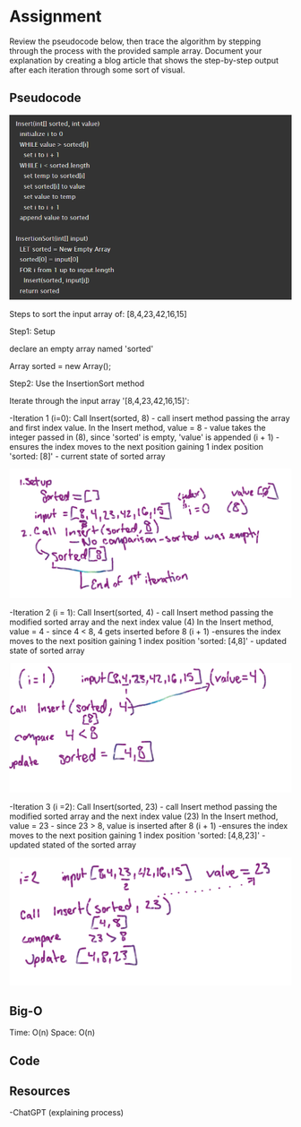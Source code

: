 # Assignment

Review the pseudocode below, then trace the algorithm by stepping through the process with the provided sample array. Document your explanation by creating a blog article that shows the step-by-step output after each iteration through some sort of visual.

## Pseudocode

![Pseudocode](blogimages/insertionsortblogpseudocode.png)

Steps to sort the input array of: [8,4,23,42,16,15]


Step1: Setup

declare an empty array named 'sorted'

Array<Integer> sorted = new Array<Interger>();

Step2: Use the InsertionSort method

Iterate through the input array '[8,4,23,42,16,15]':

-Iteration 1 (i=0):
Call Insert(sorted, 8) - call insert method passing the array and first index value.
In the Insert method, value = 8  - value takes the integer passed in (8), since 'sorted' is empty, 'value' is appended
(i + 1) -ensures the index moves to the next position gaining 1 index position
'sorted: [8]' - current state of sorted array

![setup/first iteration](blogimages/insertsort1iteration.png)

-Iteration 2 (i = 1):
Call Insert(sorted, 4) - call Insert method passing the modified sorted array and the next index value (4)
In the Insert method, value = 4 - since 4 < 8, 4 gets inserted before 8
(i + 1) -ensures the index moves to the next position gaining 1 index position
'sorted: [4,8]' - updated state of sorted array

![second iteration](blogimages/insertsort2iterations.png)

-Iteration 3 (i =2):
Call Insert(sorted, 23) - call Insert method passing the modified sorted array and the next index value (23)
In the Insert method, value = 23 - since 23 > 8, value is inserted after 8
(i + 1) -ensures the index moves to the next position gaining 1 index position
'sorted: [4,8,23]' - updated stated of the sorted array

![third iteration](blogimages/insertsort3iterations.png)

## Big-O

Time: O(n)
Space: O(n)

## Code

## Resources
-ChatGPT (explaining process)



